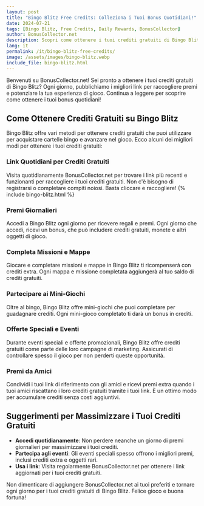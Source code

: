 ```yaml
---
layout: post
title: "Bingo Blitz Free Credits: Colleziona i Tuoi Bonus Quotidiani!"
date: 2024-07-21
tags: [Bingo Blitz, Free Credits, Daily Rewards, BonusCollector]
author: BonusCollector.net
description: Scopri come ottenere i tuoi crediti gratuiti di Bingo Blitz ogni giorno. Aggiorniamo quotidianamente con i migliori link per i tuoi premi.
lang: it
permalink: /it/bingo-blitz-free-credits/
image: /assets/images/bingo-blitz.webp
include_file: bingo-blitz.html
---
```


Benvenuti su BonusCollector.net! Sei pronto a ottenere i tuoi crediti gratuiti di Bingo Blitz? Ogni giorno, pubblichiamo i migliori link per raccogliere premi e potenziare la tua esperienza di gioco. Continua a leggere per scoprire come ottenere i tuoi bonus quotidiani!

## Come Ottenere Crediti Gratuiti su Bingo Blitz

Bingo Blitz offre vari metodi per ottenere crediti gratuiti che puoi utilizzare per acquistare cartelle bingo e avanzare nel gioco. Ecco alcuni dei migliori modi per ottenere i tuoi crediti gratuiti:

### Link Quotidiani per Crediti Gratuiti
Visita quotidianamente BonusCollector.net per trovare i link più recenti e funzionanti per raccogliere i tuoi crediti gratuiti. Non c'è bisogno di registrarsi o completare compiti noiosi. Basta cliccare e raccogliere!
{% include bingo-blitz.html %}

### Premi Giornalieri
Accedi a Bingo Blitz ogni giorno per ricevere regali e premi. Ogni giorno che accedi, ricevi un bonus, che può includere crediti gratuiti, monete e altri oggetti di gioco.

### Completa Missioni e Mappe
Giocare e completare missioni e mappe in Bingo Blitz ti ricompenserà con crediti extra. Ogni mappa e missione completata aggiungerà al tuo saldo di crediti gratuiti.

### Partecipare ai Mini-Giochi
Oltre al bingo, Bingo Blitz offre mini-giochi che puoi completare per guadagnare crediti. Ogni mini-gioco completato ti darà un bonus in crediti.

### Offerte Speciali e Eventi
Durante eventi speciali e offerte promozionali, Bingo Blitz offre crediti gratuiti come parte delle loro campagne di marketing. Assicurati di controllare spesso il gioco per non perderti queste opportunità.

### Premi da Amici
Condividi i tuoi link di riferimento con gli amici e ricevi premi extra quando i tuoi amici riscattano i loro crediti gratuiti tramite i tuoi link. È un ottimo modo per accumulare crediti senza costi aggiuntivi.

## Suggerimenti per Massimizzare i Tuoi Crediti Gratuiti

- **Accedi quotidianamente**: Non perdere neanche un giorno di premi giornalieri per massimizzare i tuoi crediti.
- **Partecipa agli eventi**: Gli eventi speciali spesso offrono i migliori premi, inclusi crediti extra e oggetti rari.
- **Usa i link**: Visita regolarmente BonusCollector.net per ottenere i link aggiornati per i tuoi crediti gratuiti.

Non dimenticare di aggiungere BonusCollector.net ai tuoi preferiti e tornare ogni giorno per i tuoi crediti gratuiti di Bingo Blitz. Felice gioco e buona fortuna!